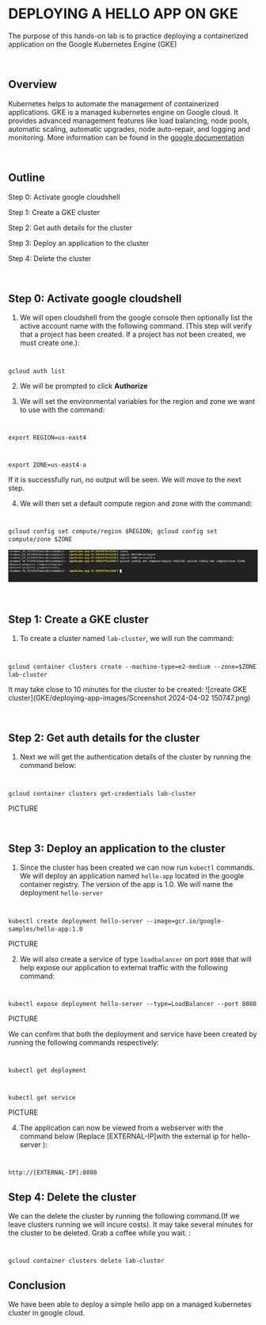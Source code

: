# DEPLOYING A HELLO APP ON GKE

The purpose of this hands-on lab is to practice deploying a containerized application on the Google Kubernetes Engine (GKE)

&nbsp; 

## Overview
Kubernetes helps to automate the management of containerized applications. GKE is a managed kubernetes engine on Google cloud. It provides advanced management features like load balancing, node pools, automatic scaling, automatic upgrades, node auto-repair, and logging and monitoring.
More information can be found in the [google documentation](https://cloud.google.com/kubernetes-engine/docs/concepts/kubernetes-engine-overview)

&nbsp; 
## Outline
Step 0: Activate google cloudshell

Step 1: Create a GKE cluster

Step 2: Get auth details for the cluster

Step 3: Deploy an application to the cluster

Step 4: Delete the cluster


&nbsp; 
## Step 0: Activate google cloudshell

1. We will open cloudshell from the google console then optionally list the active account name with the following command. (This step will verify that a project has been created. If a project has not been created, we must create one.):
#
    gcloud auth list

2. We will be prompted to click **Authorize**


3. We will set the environmental variables for the region and zone we want to use with the command:
#
    export REGION=us-east4

#
    export ZONE=us-east4-a
If it is successfully run, no output will be seen. We will move to the next step.


4. We will then set a default compute region and zone with the command:

#
    gcloud config set compute/region $REGION; gcloud config set compute/zone $ZONE

![set default region and zone](https://github.com/laraadeboye/GCP_projects/blob/main/GKE/deploying-app-images/Screenshot%202024-04-02%20150501.png)

 &nbsp; 

## Step 1: Create a GKE cluster
1. To create a cluster named `lab-cluster`, we will run the command:

#
    gcloud container clusters create --machine-type=e2-medium --zone=$ZONE lab-cluster

It may take close to 10 minutes for the cluster to be created:
![create GKE cluster](GKE/deploying-app-images/Screenshot 2024-04-02 150747.png)




&nbsp; 
## Step 2: Get auth details for the cluster
1. Next we will get the authentication details of the cluster by running the command below:
#
    gcloud container clusters get-credentials lab-cluster

PICTURE

&nbsp; 
## Step 3: Deploy an application to the cluster
1. Since the cluster has been created we can now run `kubectl` commands.
We will deploy an application named `hello-app` located in the google container registry. The version of the app is 1.0. We will name the deployment `hello-server` 
#
    kubectl create deployment hello-server --image=gcr.io/google-samples/hello-app:1.0

PICTURE

2. We will also create a service of type `loadbalancer` on port `8080` that will help expose our application to external traffic with the following command:

#
    kubectl expose deployment hello-server --type=LoadBalancer --port 8080

PICTURE

We can confirm that both the deployment and service have been created by running the following commands respectively:
#
    kubectl get deployment

#
    kubectl get service

PICTURE

4. The application can now be viewed from a webserver with the command below (Replace [EXTERNAL-IP]with the external ip for hello-server ):
#
    http://[EXTERNAL-IP]:8080


## Step 4: Delete the cluster
We can the delete the cluster by running the following command.(If we leave clusters running we will incure costs). 
It may take several minutes for the cluster to be deleted. Grab a coffee while you wait. :
#
    gcloud container clusters delete lab-cluster

## Conclusion

We have been able to deploy a simple hello app on a managed kubernetes cluster in google cloud.
